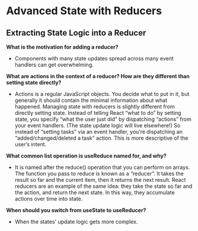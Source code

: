 # Advanced State with Reducers

## Extracting State Logic into a Reducer

**What is the motivation for adding a reducer?**

- Components with many state updates spread across many event handlers can get overwhelming.

**What are actions in the context of a reducer? How are they different than setting state directly?**

- Actions is a regular JavaScript objects. You decide what to put in it, but generally it should contain the minimal information about what happened.  Managing state with reducers is slightly different from directly setting state. Instead of telling React “what to do” by setting state, you specify “what the user just did” by dispatching “actions” from your event handlers. (The state update logic will live elsewhere!) So instead of “setting tasks” via an event handler, you’re dispatching an “added/changed/deleted a task” action. This is more descriptive of the user’s intent.

**What common list operation is useReduce named for, and why?**

- It is named after the reduce() operation that you can perform on arrays. The function you pass to reduce is known as a “reducer”. It takes the result so far and the current item, then it returns the next result. React reducers are an example of the same idea: they take the state so far and the action, and return the next state. In this way, they accumulate actions over time into state.

**When should you switch from useState to useReducer?**

- When the states' update logic gets more complex.